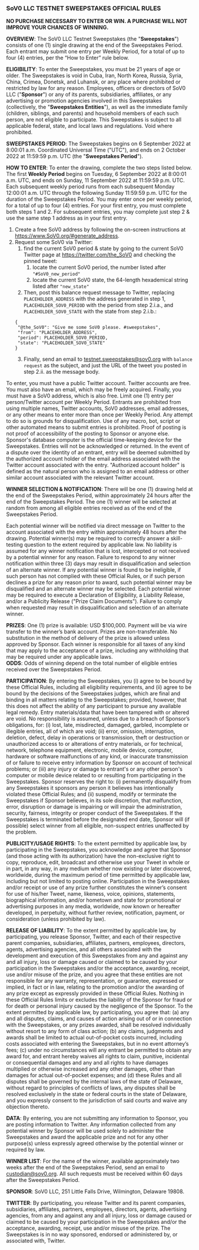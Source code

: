 ### SoV0 LLC TESTNET SWEEPSTAKES OFFICIAL RULES

**NO PURCHASE NECESSARY TO ENTER OR WIN. A PURCHASE WILL NOT IMPROVE YOUR CHANCES OF WINNING.**

**OVERVIEW**: The SoV0 LLC Testnet Sweepstakes (the "**Sweepstakes**") consists of one (1) single drawing at the end of the Sweepstakes Period. Each entrant may submit one entry per Weekly Period, for a total of up to four (4) entries, per the “How to Enter” rule below.

**ELIGIBILITY**:  To enter the Sweepstakes, you must be 21 years of age or older. The Sweepstakes is void in Cuba, Iran, North Korea, Russia, Syria, China, Crimea, Donetsk, and Luhansk, or any place where prohibited or restricted by law for any reason.   Employees, officers or directors of SoV0 LLC ("**Sponsor**") or any of its parents, subsidiaries, affiliates, or any advertising or promotion agencies involved in this Sweepstakes (collectively, the "**Sweepstakes Entities**"), as well as the immediate family (children, siblings, and parents) and household members of each such person, are not eligible to participate. This Sweepstakes is subject to all applicable federal, state, and local laws and regulations. Void where prohibited.

**SWEEPSTAKES PERIOD**:  The Sweepstakes begins on 6 September 2022 at 8:00:01 a.m. Coordinated Universal Time ("UTC"), and ends on 2 October 2022 at 11:59:59 p.m. UTC (the "**Sweepstakes Period**").

**HOW TO ENTER**:   To enter the drawing, complete the two steps listed below.  The first **Weekly Period** begins on Tuesday, 6 September 2022 at 8:00:01 a.m. UTC, and ends on Sunday, 11 September 2022 at 11:59:59 p.m. UTC.  Each subsequent weekly period runs from each subsequent Monday 12:00:01 a.m. UTC through the following Sunday 11:59:59 p.m. UTC for the duration of the Sweepstakes Period.  You may enter once per weekly period, for a total of up to four (4) entries. For your first entry, you must complete both steps 1 and 2.  For subsequent entries, you may complete just step 2 & use the same step 1 address as in your first entry.

1. Create a free SoV0 address by following the on-screen instructions at https://www.SoV0.org/#generate_address.
2. Request some SoV0 via Twitter:
    1. find the current SoV0 period & state by going to the current SoV0 Twitter page at https://twitter.com/the_SoV0 and checking the pinned tweet:
        1. locate the current SoV0 period, the number listed after `"#SoV0_new_period"`
        2. locate the current SoV0 state, the 64-length hexademical string listed after `"new_state"`
    2. Then, post this balance request message to Twitter, replacing `PLACEHOLDER_ADDRESS` with the address generated in step 1, `PLACEHOLDER_SOV0_PERIOD` with the period from step 2.i.a., and `PLACEHOLDER_SOV0_STATE` with the state from step 2.i.b.:
    ```
    {
     "@the_SoV0": "Give me some SoV0 please. #sweepstakes",
     "from": "PLACEHOLDER_ADDRESS",
     "period": PLACEHOLDER_SOV0_PERIOD,
     "state": "PLACEHOLDER_SOV0_STATE"
    }
    ```
    3. Finally, send an email to testnet.sweepstakes@sov0.org with `balance request` as the subject, and just the URL of the tweet you posted in step 2.ii. as the message body.

To enter, you must have a public Twitter account. Twitter accounts are free.  You must also have an email, which may be freely acquired.  Finally, you must have a SoV0 address, which is also free.  Limit one (1) entry per person/Twitter account per Weekly Period. Entrants are prohibited from using multiple names, Twitter accounts, SoV0 addresses, email addresses, or any other means to enter more than once per Weekly Period.  Any attempt to do so is grounds for disqualification. Use of any macro, bot, script or other automated means to submit entries is prohibited. Proof of posting is not proof of accessibility of the posting to Sponsor or anyone else. Sponsor's database computer is the official time-keeping device for the Sweepstakes. Entries will not be acknowledged or returned. In the event of a dispute over the identity of an entrant, entry will be deemed submitted by the authorized account holder of the email address associated with the Twitter account associated with the entry. "Authorized account holder" is defined as the natural person who is assigned to an email address or other similar account associated with the relevant Twitter account.

**WINNER SELECTION & NOTIFICATION**: There will be one (1) drawing held at the end of the Sweepstakes Period, within approximately 24 hours after the end of the Sweepstakes Period. The one (1) winner will be selected at random from among all eligible entries received as of the end of the Sweepstakes Period.

Each potential winner will be notified via direct message on Twitter to the account associated with the entry within approximately 48 hours after the drawing.  Potential winner(s) may be required to correctly answer a skill-testing question to the extent required by applicable law. No liability is assumed for any winner notification that is lost, intercepted or not received by a potential winner for any reason.  Failure to respond to any winner notification within three (3) days may result in disqualification and selection of an alternate winner.  If any potential winner is found to be ineligible, if such person has not complied with these Official Rules, or if such person declines a prize for any reason prior to award, such potential winner may be disqualified and an alternate winner may be selected. Each potential winner may be required to execute a Declaration of Eligibility, a Liability Release, and/or a Publicity Release ("Prize Claim Documents"). Failure to comply when requested may result in disqualification and selection of an alternate winner.

**PRIZES**:  One (1) prize is available:   USD $100,000.   Payment will be via wire transfer to the winner’s bank account.  Prizes are non-transferable.  No substitution in the method of delivery of the prize is allowed unless approved by Sponsor.  Each winner is responsible for all taxes of any kind that may apply to the acceptance of a prize, including any withholding that may be required under any applicable laws.  
**ODDS**:   Odds of winning depend on the total number of eligible entries received over the Sweepstakes Period.

**PARTICIPATION**: By entering the Sweepstakes, you (i) agree to be bound by these Official Rules, including all eligibility requirements, and (ii) agree to be bound by the decisions of the Sweepstakes judges,  which are final and binding in all matters relating to the Sweepstakes; provided, however, that this does not affect the ability of any participant to pursue any available legal remedy. Entry materials/data that have been tampered with or altered are void. No responsibility is assumed, unless due to a breach of Sponsor’s obligations, for: (i) lost, late, misdirected, damaged, garbled, incomplete or illegible entries, all of which are void; (ii) error, omission, interruption, deletion, defect, delay in operations or transmission, theft or destruction or unauthorized access to or alterations of entry materials, or for technical, network, telephone equipment, electronic, mobile device, computer, hardware or software malfunctions of any kind, or inaccurate transmission of or failure to receive entry information by Sponsor on account of technical problems; or (iii) any injury or damage to entrant's or any other person's computer or mobile device related to or resulting from participating in the Sweepstakes. Sponsor reserves the right to: (i) permanently disqualify from any Sweepstakes it sponsors any person it believes has intentionally violated these Official Rules; and (ii) suspend, modify or terminate the Sweepstakes if Sponsor believes, in its sole discretion, that malfunction, error, disruption or damage is impairing or will impair the administration, security, fairness, integrity or proper conduct of the Sweepstakes. If the Sweepstakes is terminated before the designated end date, Sponsor will (if possible) select winner from all eligible, non-suspect entries unaffected by the problem.

**PUBLICITY/USAGE RIGHTS**:  To the extent permitted by applicable law, by participating in the Sweepstakes, you acknowledge and agree that Sponsor (and those acting with its authorization) have the non-exclusive right to copy, reproduce, edit, broadcast and otherwise use your Tweet in whole or in part, in any way, in any medium whether now existing or later discovered, worldwide, during the maximum period of time permitted by applicable law, including but not limited to posting online.  Participation in the Sweepstakes and/or receipt or use of any prize further constitutes the winner’s consent for use of his/her Tweet, name, likeness, voice, opinions, statements, biographical information, and/or hometown and state for promotional or advertising purposes in any media, worldwide, now known or hereafter developed, in perpetuity, without further review, notification, payment, or consideration (unless prohibited by law).

**RELEASE OF LIABILITY**:  To the extent permitted by applicable law, by participating, you release Sponsor, Twitter, and each of their respective parent companies, subsidiaries, affiliates, partners, employees, directors, agents, advertising agencies, and all others associated with the development and execution of this Sweepstakes from any and against  any and all injury, loss or damage caused or claimed to be caused by your participation in the Sweepstakes and/or the acceptance, awarding, receipt, use and/or misuse of the prize, and you agree that these entities are not responsible for any warranty, representation, or guarantee, expressed or implied, in fact or in law, relating to the promotion and/or the awarding of any prize except as expressly provided in these Official Rules.  Nothing in these Official Rules limits or excludes the liability of the Sponsor for fraud or for death or personal injury caused by the negligence of the Sponsor. To the extent permitted by applicable law, by participating, you agree that: (a) any and all disputes, claims, and causes of action arising out of or in connection with the Sweepstakes, or any prizes awarded, shall be resolved individually without resort to any form of class action; (b) any claims, judgments and awards shall be limited to actual out-of-pocket costs incurred, including costs associated with entering the Sweepstakes, but in no event attorney’s fees; (c) under no circumstances will any entrant be permitted to obtain any award for, and entrant hereby waives all rights to claim, punitive, incidental or consequential damages and any and all rights to have damages multiplied or otherwise increased and any other damages, other than damages for actual out-of-pocket expenses; and (d) these Rules and all disputes shall be governed by the internal laws of the state of Delaware, without regard to principles of conflicts of laws, any disputes shall be resolved exclusively in the state or federal courts in the state of Delaware, and you expressly consent to the jurisdiction of said courts and waive any objection thereto.

**DATA**:  By entering, you are not submitting any information to Sponsor, you are posting information to Twitter. Any information collected from any potential winner by Sponsor will be used solely to administer the Sweepstakes and award the applicable prize and not for any other purpose(s) unless expressly agreed otherwise by the potential
winner or required by law.

**WINNER LIST**:   For the name of the winner, available approximately two weeks after the end of the Sweepstakes Period, send an email to custodian@sov0.org.  All such requests must be received within 60 days after the Sweepstakes Period.

**SPONSOR**: SoV0 LLC, 251 Little Falls Drive, Wilmington, Delaware 19808.

**TWITTER**:  By participating, you release Twitter and its parent companies, subsidiaries, affiliates, partners, employees, directors, agents, advertising agencies, from any and against any and all injury, loss or damage caused or claimed to be caused by your participation in the Sweepstakes and/or the acceptance, awarding, receipt, use and/or misuse of the prize. The Sweepstakes is in no way sponsored, endorsed or administered by, or associated with, Twitter.


